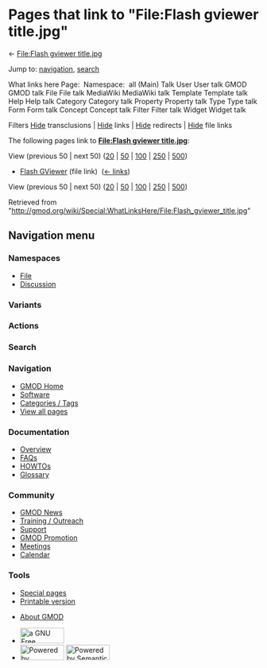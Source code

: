 <div id="mw-page-base" class="noprint">

</div>

<div id="mw-head-base" class="noprint">

</div>

<div id="content" class="mw-body" role="main">

<span id="top"></span>

<div id="mw-js-message" style="display:none;">

</div>



# <span dir="auto">Pages that link to "File:Flash gviewer title.jpg"</span>

<div id="bodyContent">

<div id="contentSub">

← [File:Flash gviewer
title.jpg](/wiki/File:Flash_gviewer_title.jpg "File:Flash gviewer title.jpg")

</div>

<div id="jump-to-nav" class="mw-jump">

Jump to: [navigation](#mw-navigation), [search](#p-search)

</div>

<div id="mw-content-text">

What links here Page:  Namespace:  all (Main) Talk User User talk GMOD
GMOD talk File File talk MediaWiki MediaWiki talk Template Template talk
Help Help talk Category Category talk Property Property talk Type Type
talk Form Form talk Concept Concept talk Filter Filter talk Widget
Widget talk

Filters
[Hide](/mediawiki/index.php?title=Special:WhatLinksHere/File:Flash_gviewer_title.jpg&hidetrans=1 "Special:WhatLinksHere/File:Flash gviewer title.jpg")
transclusions \|
[Hide](/mediawiki/index.php?title=Special:WhatLinksHere/File:Flash_gviewer_title.jpg&hidelinks=1 "Special:WhatLinksHere/File:Flash gviewer title.jpg")
links \|
[Hide](/mediawiki/index.php?title=Special:WhatLinksHere/File:Flash_gviewer_title.jpg&hideredirs=1 "Special:WhatLinksHere/File:Flash gviewer title.jpg")
redirects \|
[Hide](/mediawiki/index.php?title=Special:WhatLinksHere/File:Flash_gviewer_title.jpg&hideimages=1 "Special:WhatLinksHere/File:Flash gviewer title.jpg")
file links

The following pages link to **[File:Flash gviewer
title.jpg](/wiki/File:Flash_gviewer_title.jpg "File:Flash gviewer title.jpg")**:

View (previous 50 \| next 50)
([20](/mediawiki/index.php?title=Special:WhatLinksHere/File:Flash_gviewer_title.jpg&limit=20 "Special:WhatLinksHere/File:Flash gviewer title.jpg")
\|
[50](/mediawiki/index.php?title=Special:WhatLinksHere/File:Flash_gviewer_title.jpg&limit=50 "Special:WhatLinksHere/File:Flash gviewer title.jpg")
\|
[100](/mediawiki/index.php?title=Special:WhatLinksHere/File:Flash_gviewer_title.jpg&limit=100 "Special:WhatLinksHere/File:Flash gviewer title.jpg")
\|
[250](/mediawiki/index.php?title=Special:WhatLinksHere/File:Flash_gviewer_title.jpg&limit=250 "Special:WhatLinksHere/File:Flash gviewer title.jpg")
\|
[500](/mediawiki/index.php?title=Special:WhatLinksHere/File:Flash_gviewer_title.jpg&limit=500 "Special:WhatLinksHere/File:Flash gviewer title.jpg"))

- [Flash GViewer](/wiki/Flash_GViewer "Flash GViewer") (file link) ‎
  <span class="mw-whatlinkshere-tools">([←
  links](/mediawiki/index.php?title=Special:WhatLinksHere&target=Flash+GViewer "Special:WhatLinksHere"))</span>

View (previous 50 \| next 50)
([20](/mediawiki/index.php?title=Special:WhatLinksHere/File:Flash_gviewer_title.jpg&limit=20 "Special:WhatLinksHere/File:Flash gviewer title.jpg")
\|
[50](/mediawiki/index.php?title=Special:WhatLinksHere/File:Flash_gviewer_title.jpg&limit=50 "Special:WhatLinksHere/File:Flash gviewer title.jpg")
\|
[100](/mediawiki/index.php?title=Special:WhatLinksHere/File:Flash_gviewer_title.jpg&limit=100 "Special:WhatLinksHere/File:Flash gviewer title.jpg")
\|
[250](/mediawiki/index.php?title=Special:WhatLinksHere/File:Flash_gviewer_title.jpg&limit=250 "Special:WhatLinksHere/File:Flash gviewer title.jpg")
\|
[500](/mediawiki/index.php?title=Special:WhatLinksHere/File:Flash_gviewer_title.jpg&limit=500 "Special:WhatLinksHere/File:Flash gviewer title.jpg"))

</div>

<div class="printfooter">

Retrieved from
"<http://gmod.org/wiki/Special:WhatLinksHere/File:Flash_gviewer_title.jpg>"

</div>

<div id="catlinks" class="catlinks catlinks-allhidden">

</div>

<div class="visualClear">

</div>

</div>

</div>

<div id="mw-navigation">

## Navigation menu

<div id="mw-head">



<div id="left-navigation">

<div id="p-namespaces" class="vectorTabs" role="navigation"
aria-labelledby="p-namespaces-label">

### Namespaces

- <span id="ca-nstab-image"><a href="/wiki/File:Flash_gviewer_title.jpg" accesskey="c"
  title="View the file page [c]">File</a></span>
- <span id="ca-talk"><a
  href="/mediawiki/index.php?title=File_talk:Flash_gviewer_title.jpg&amp;action=edit&amp;redlink=1"
  accesskey="t"
  title="Discussion about the content page [t]">Discussion</a></span>

</div>

<div id="p-variants" class="vectorMenu emptyPortlet" role="navigation"
aria-labelledby="p-variants-label">

### 

### Variants[](#)

<div class="menu">

</div>

</div>

</div>

<div id="right-navigation">



<div id="p-cactions" class="vectorMenu emptyPortlet" role="navigation"
aria-labelledby="p-cactions-label">

### Actions[](#)

<div class="menu">

</div>

</div>

<div id="p-search" role="search">

### Search

<div id="simpleSearch">

</div>

</div>

</div>

</div>

<div id="mw-panel">

<div id="p-logo" role="banner">

<a href="/wiki/Main_Page"
style="background-image: url(http://gmod.org/images/GMOD-cogs.png);"
title="Visit the main page"></a>

</div>

<div id="p-Navigation" class="portal" role="navigation"
aria-labelledby="p-Navigation-label">

### Navigation

<div class="body">

- <span id="n-GMOD-Home">[GMOD Home](/wiki/Main_Page)</span>
- <span id="n-Software">[Software](/wiki/GMOD_Components)</span>
- <span id="n-Categories-.2F-Tags">[Categories /
  Tags](/wiki/Categories)</span>
- <span id="n-View-all-pages">[View all
  pages](/wiki/Special:AllPages)</span>

</div>

</div>

<div id="p-Documentation" class="portal" role="navigation"
aria-labelledby="p-Documentation-label">

### Documentation

<div class="body">

- <span id="n-Overview">[Overview](/wiki/Overview)</span>
- <span id="n-FAQs">[FAQs](/wiki/Category:FAQ)</span>
- <span id="n-HOWTOs">[HOWTOs](/wiki/Category:HOWTO)</span>
- <span id="n-Glossary">[Glossary](/wiki/Glossary)</span>

</div>

</div>

<div id="p-Community" class="portal" role="navigation"
aria-labelledby="p-Community-label">

### Community

<div class="body">

- <span id="n-GMOD-News">[GMOD News](/wiki/GMOD_News)</span>
- <span id="n-Training-.2F-Outreach">[Training /
  Outreach](/wiki/Training_and_Outreach)</span>
- <span id="n-Support">[Support](/wiki/Support)</span>
- <span id="n-GMOD-Promotion">[GMOD
  Promotion](/wiki/GMOD_Promotion)</span>
- <span id="n-Meetings">[Meetings](/wiki/Meetings)</span>
- <span id="n-Calendar">[Calendar](/wiki/Calendar)</span>

</div>

</div>

<div id="p-tb" class="portal" role="navigation"
aria-labelledby="p-tb-label">

### Tools

<div class="body">

- <span id="t-specialpages"><a href="/wiki/Special:SpecialPages" accesskey="q"
  title="A list of all special pages [q]">Special pages</a></span>
- <span id="t-print"><a
  href="/mediawiki/index.php?title=Special:WhatLinksHere/File:Flash_gviewer_title.jpg&amp;printable=yes"
  rel="alternate" accesskey="p"
  title="Printable version of this page [p]">Printable version</a></span>

</div>

</div>

</div>

</div>

<div id="footer" role="contentinfo">

- <span id="footer-places-about">[About
  GMOD](/wiki/GMOD:About "GMOD:About")</span>

<!-- -->

- <span id="footer-copyrightico">[<img src="http://www.gnu.org/graphics/gfdl-logo-small.png" width="88"
  height="31" alt="a GNU Free Documentation License" />](http://www.gnu.org/licenses/fdl-1.3.html)</span>
- <span id="footer-poweredbyico">[<img src="/mediawiki/skins/common/images/poweredby_mediawiki_88x31.png"
  width="88" height="31" alt="Powered by MediaWiki" />](//www.mediawiki.org/)
  [<img
  src="/mediawiki/extensions/SemanticMediaWiki/includes/../resources/images/smw_button.png"
  width="88" height="31" alt="Powered by Semantic MediaWiki" />](https://www.semantic-mediawiki.org/wiki/Semantic_MediaWiki)</span>

<div style="clear:both">

</div>

</div>
